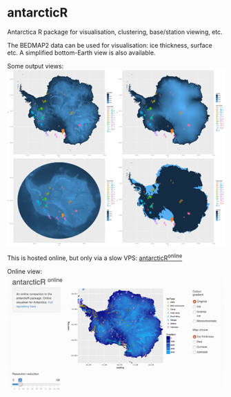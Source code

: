 # antarcticR
Antarctica R package for visualisation, clustering, base/station viewing, etc.

The BEDMAP2 data can be used for visualisation: ice thickness, surface etc.
A simplified bottom-Earth view is also available.

Some output views:
![alt text](https://github.com/LukeBatten/antarcticR/blob/master/img/antarcticRfeatures.png)

This is hosted online, but only via a slow VPS: [antarcticR<sup>online</sup>](http://lukebatten.net:3838/antarcticR/)

Online view:
![alt text](https://github.com/LukeBatten/antarcticR/blob/master/img/animated_antarcticR.gif)
